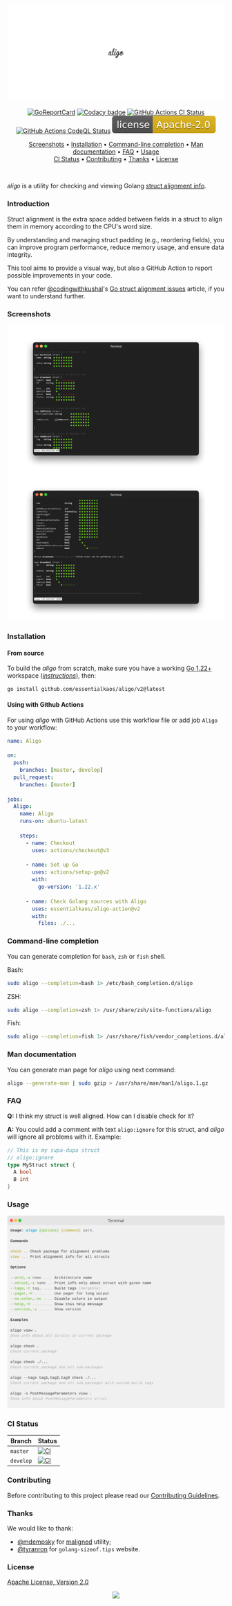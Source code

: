 <p align="center"><a href="#readme"><img src=".github/images/card.svg"/></a></p>

<p align="center">
  <a href="https://kaos.sh/r/aligo"><img src="https://kaos.sh/r/aligo.svg" alt="GoReportCard" /></a>
  <a href="https://kaos.sh/y/aligo"><img src="https://kaos.sh/y/be732041f34d4e92a12a28a386b3558a.svg" alt="Codacy badge" /></a>
  <a href="https://kaos.sh/w/aligo/ci"><img src="https://kaos.sh/w/aligo/ci.svg" alt="GitHub Actions CI Status" /></a>
  <a href="https://kaos.sh/w/aligo/codeql"><img src="https://kaos.sh/w/aligo/codeql.svg" alt="GitHub Actions CodeQL Status" /></a>
  <a href="#license"><img src=".github/images/license.svg"/></a>
</p>

<p align="center"><a href="#screenshots">Screenshots</a> • <a href="#installation">Installation</a> • <a href="#command-line-completion">Command-line completion</a> • <a href="#man-documentation">Man documentation</a> • <a href="#faq">FAQ</a> • <a href="#usage">Usage</a><br/><a href="#ci-status">CI Status</a> • <a href="#contributing">Contributing</a> • <a href="#thanks">Thanks</a> • <a href="#license">License</a></p>

<br/>

𝑎𝑙𝑖𝑔𝑜 is a utility for checking and viewing Golang [struct alignment info](https://medium.com/@codewithkushal/understanding-struct-padding-in-go-in-depth-guide-ed70c0432c63).

### Introduction

Struct alignment is the extra space added between fields in a struct to align them in memory according to the CPU's word size.

By understanding and managing struct padding (e.g., reordering fields), you can improve program performance, reduce memory usage, and ensure data integrity.

This tool aims to provide a visual way, but also a GitHub Action to report possible improvements in your code.

You can refer [@codingwithkushal][github-codingwithkushal]'s [Go struct alignment issues][medium-codewithkushal-struct-padding] article, if you want to understand further.

[github-codingwithkushal]: https://github.com/codingwithkushal
[medium-codewithkushal-struct-padding]: https://medium.com/@codewithkushal/understanding-struct-padding-in-go-in-depth-guide-ed70c0432c63

### Screenshots

<p align="center">
  <img src=".github/images/screenshot1.png" alt="aligo preview">
  <img src=".github/images/screenshot2.png" alt="aligo preview">
</p>

### Installation

#### From source

To build the _aligo_ from scratch, make sure you have a working [Go 1.22+](https://github.com/essentialkaos/.github/blob/master/GO-VERSION-SUPPORT.md) workspace (_[instructions](https://go.dev/doc/install)_), then:

```
go install github.com/essentialkaos/aligo/v2@latest
```

#### Using with Github Actions

For using _aligo_ with GitHub Actions use this workflow file or add job `Aligo` to your workflow:

```yml
name: Aligo

on:
  push:
    branches: [master, develop]
  pull_request:
    branches: [master]

jobs:
  Aligo:
    name: Aligo
    runs-on: ubuntu-latest

    steps:
      - name: Checkout
        uses: actions/checkout@v3

      - name: Set up Go
        uses: actions/setup-go@v2
        with:
          go-version: '1.22.x'

      - name: Check Golang sources with Aligo
        uses: essentialkaos/aligo-action@v2
        with:
          files: ./...
```

### Command-line completion

You can generate completion for `bash`, `zsh` or `fish` shell.

Bash:
```bash
sudo aligo --completion=bash 1> /etc/bash_completion.d/aligo
```

ZSH:
```bash
sudo aligo --completion=zsh 1> /usr/share/zsh/site-functions/aligo
```

Fish:
```bash
sudo aligo --completion=fish 1> /usr/share/fish/vendor_completions.d/aligo.fish
```

### Man documentation

You can generate man page for _aligo_ using next command:

```bash
aligo --generate-man | sudo gzip > /usr/share/man/man1/aligo.1.gz
```

### FAQ

**Q:** I think my struct is well aligned. How can I disable check for it?

**A:** You could add a comment with text `aligo:ignore` for this struct, and _aligo_ will ignore all problems with it. Example:

```go
// This is my supa-dupa struct
// aligo:ignore
type MyStruct struct {
  A bool
  B int
}
```

### Usage

<img src=".github/images/usage.svg" />

### CI Status

| Branch | Status |
|--------|--------|
| `master` | [![CI](https://kaos.sh/w/aligo/ci.svg?branch=master)](https://kaos.sh/w/aligo/ci?query=branch:master) |
| `develop` | [![CI](https://kaos.sh/w/aligo/ci.svg?branch=develop)](https://kaos.sh/w/aligo/ci?query=branch:develop) |

### Contributing

Before contributing to this project please read our [Contributing Guidelines](https://github.com/essentialkaos/contributing-guidelines#contributing-guidelines).

### Thanks

We would like to thank:

- [@mdempsky](https://github.com/mdempsky) for [maligned](https://github.com/mdempsky/maligned) utility;
- [@tyranron](https://github.com/tyranron) for `golang-sizeof.tips` website.

### License

[Apache License, Version 2.0](http://www.apache.org/licenses/LICENSE-2.0)

<p align="center"><a href="https://essentialkaos.com"><img src="https://gh.kaos.st/ekgh.svg"/></a></p>
